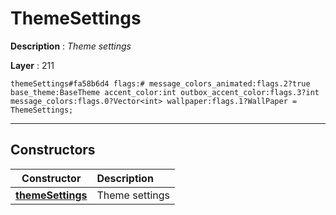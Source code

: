 # ThemeSettings

**Description** : *Theme settings*

**Layer** : 211

```tl
themeSettings#fa58b6d4 flags:# message_colors_animated:flags.2?true base_theme:BaseTheme accent_color:int outbox_accent_color:flags.3?int message_colors:flags.0?Vector<int> wallpaper:flags.1?WallPaper = ThemeSettings;
```

---

## Constructors

| Constructor | Description |
| :---: | :--- |
| [**themeSettings**](constructor/themeSettings) | Theme settings |